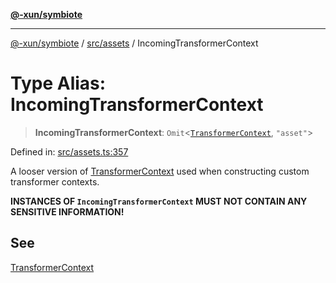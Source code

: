 [**@-xun/symbiote**](../../../README.md)

***

[@-xun/symbiote](../../../README.md) / [src/assets](../README.md) / IncomingTransformerContext

# Type Alias: IncomingTransformerContext

> **IncomingTransformerContext**: `Omit`\<[`TransformerContext`](TransformerContext.md), `"asset"`\>

Defined in: [src/assets.ts:357](https://github.com/Xunnamius/symbiote/blob/f7f4f11c068a86260d039b5e973f62c23a3c8079/src/assets.ts#L357)

A looser version of [TransformerContext](TransformerContext.md) used when constructing custom
transformer contexts.

**INSTANCES OF `IncomingTransformerContext` MUST NOT CONTAIN ANY SENSITIVE
INFORMATION!**

## See

[TransformerContext](TransformerContext.md)
